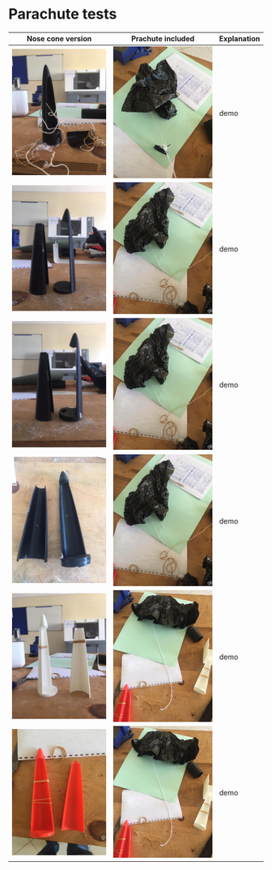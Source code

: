 # Parachute tests

| Nose cone version | Prachute included | Explanation |
| ------------------------- | ------------------------- | -------------------------|
![v1.1 Nose cone](parachuteImages/v1.1.jpeg ) | ![Parachute p1](parachuteImages/p1.jpeg) | demo
![v2.1 Nose cone](parachuteImages/v2.1.jpeg) | ![Parachute p2](parachuteImages/p2.jpeg) | demo
![v3.1 Nose cone](parachuteImages/v3.1.jpeg) | ![Parachute p2](parachuteImages/p2.jpeg) | demo
![v3.2 Nose cone](parachuteImages/v3.2.jpeg) | ![Parachute p2](parachuteImages/p2.jpeg) | demo
![v4.1 Nose cone](parachuteImages/v4.1.jpeg) | ![Parachute p3](parachuteImages/p3.jpeg) | demo
![v5.1 Nose cone](parachuteImages/v5.1.jpeg) | ![Parachute p3](parachuteImages/p3.jpeg) | demo
